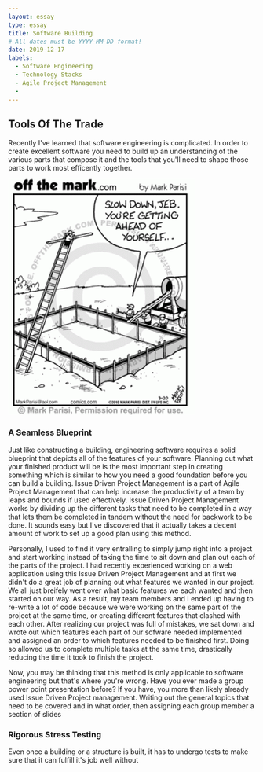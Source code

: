 ```yaml
---
layout: essay
type: essay
title: Software Building
# All dates must be YYYY-MM-DD format!
date: 2019-12-17
labels:
  - Software Engineering
  - Technology Stacks
  - Agile Project Management
  - 
---
```


## Tools Of The Trade

Recently I've learned that software engineering is complicated. In order to create excellent software you need to build
 up an understanding of the various parts that compose it and the tools that you'll need to shape those parts to
  work most efficently together. 


<img class="ui right floated rounded image" src="../images/software-building/foundation.gif">

### A Seamless Blueprint

Just like constructing a building, engineering software requires a solid blueprint that depicts all of the
 features of your software. Planning
 out what your finished product will be is the most important step in creating something which is similar to how you
  need a good
  foundation before you can build a building. Issue Driven Project Management is a part of Agile Project Management
   that can help increase the productivity of a team by leaps and bounds if used effectively. Issue Driven Project
    Management
    works by dividing up
    the different tasks that need to be completed in a way that lets them be completed in tandem without the need for
     backwork to be done. It sounds easy but I've discovered that it actually takes a decent amount of work to set up
      a good plan using this method. 
      
Personally, I used to find it very entralling to simply jump right into a project and start working instead of taking
 the
 time to sit down and plan out each of the parts of the project. I had recently experienced working on a web
  application using this Issue Driven Project Management and at first we didn't do a great job of planning out what
   features we wanted in
   our project. We all just breifely went over what basic features we each wanted and then started on our way. As a
   result, my team members and I ended up having to re-write a lot of code because we were working on the same part
    of the project at the same time, or creating different features that clashed with each other. After realizing our
     project was full of mistakes, we sat
     down and wrote out which features each part of our sofware needed implemented and assigned an order to which
      features needed to be finished first. Doing so allowed us to complete
      multiple tasks at the same time, drastically reducing the time it took to finish the project. 
      
Now, you may be thinking that this method is only applicable to software engineering
 but that's where you're wrong. Have you ever made a group power point presentation before? If you have, you more
  than likely already used Issue Driven Project management. Writing out the general topics that need to be covered
   and in what order, then assigning each group member a section of slides 
   
### Rigorous Stress Testing

Even once a building or a structure is built, it has to undergo tests to make sure that it can fulfill it's job well
 without 